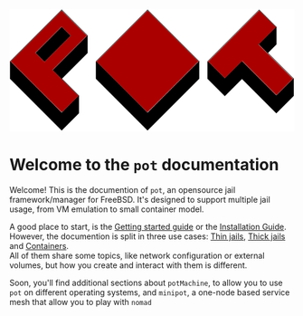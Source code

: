 ![pot logo](pot-red.svg)
# Welcome to the `pot` documentation

Welcome! This is the documention of `pot`, an opensource jail framework/manager for FreeBSD.
It's designed to support multiple jail usage, from VM emulation to small container model.

A good place to start, is the [Getting started guide](Getting.md) or the [Installation Guide](Installation.md).  
However, the documention is split in three use cases: [Thin jails](Thin.md), [Thick jails](Thick.md) and [Containers](Container.md).  
All of them share some topics, like network configuration or external volumes, but how you create and interact with them is different.

Soon, you'll find additional sections about `potMachine`, to allow you to use `pot` on different operating systems, and `minipot`, a one-node based service mesh that allow you to play with `nomad`


